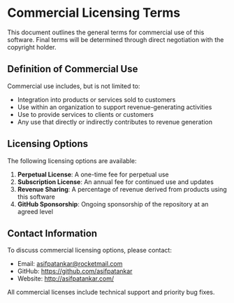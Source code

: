 # Commercial Licensing Terms

This document outlines the general terms for commercial use of this software. Final terms will be determined through direct negotiation with the copyright holder.

## Definition of Commercial Use
Commercial use includes, but is not limited to:
- Integration into products or services sold to customers
- Use within an organization to support revenue-generating activities
- Use to provide services to clients or customers
- Any use that directly or indirectly contributes to revenue generation

## Licensing Options
The following licensing options are available:
1. **Perpetual License**: A one-time fee for perpetual use
2. **Subscription License**: An annual fee for continued use and updates
3. **Revenue Sharing**: A percentage of revenue derived from products using this software
4. **GitHub Sponsorship**: Ongoing sponsorship of the repository at an agreed level

## Contact Information
To discuss commercial licensing options, please contact:
- Email: asifpatankar@rocketmail.com
- GitHub: https://github.com/asifpatankar
- Website: http://asifpatankar.com/

All commercial licenses include technical support and priority bug fixes.
